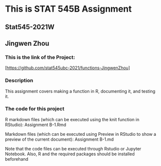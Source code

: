 # This is STAT 545B Assignment
## Stat545-2021W 
## Jingwen Zhou

### This is the link of the Project:
[https://github.com/stat545ubc-2021/functions-JingwenZhou]

### Description
This assignment covers making a function in R, documenting it, and testing it.


### The code for this project
R markdown files (which can be executed using the knit function in RStudio): Assignment B-1.Rmd

Markdown files (which can be executed using Preview in RStudio to show a preview of the current document): Assignment B-1.md

Note that the code files can be executed through Rstudio or Jupyter Notebook. Also, R and the required packages should be installed beforehand
